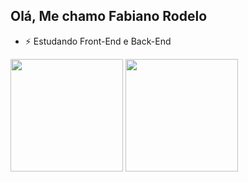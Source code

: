 ## Olá, Me chamo Fabiano Rodelo

- ⚡ Estudando Front-End e Back-End

<div>
    <img height="180em" src="https://github-readme-stats.vercel.app/api?username=fabianor16&show_icons=true&theme=dracula&include_all_commits=true&count_private=true"/>
    <img height="180em" src="https://github-readme-stats.vercel.app/api/top-langs/?username=fabianor16&layout=compact&langs_count=16&theme=dracula"/>
</div>
